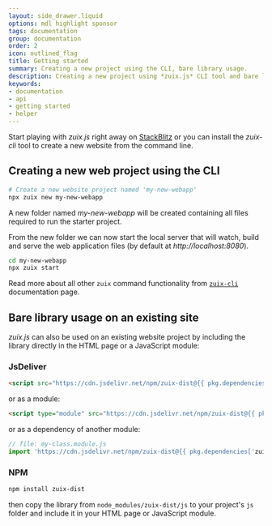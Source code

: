 ```yaml
---
layout: side_drawer.liquid
options: mdl highlight sponsor
tags: documentation
group: documentation
order: 2
icon: outlined_flag
title: Getting started
summary: Creating a new project using the CLI, bare library usage.
description: Creating a new project using *zuix.js* CLI tool and bare library usage.
keywords:
- documentation
- api
- getting started
- helper
---
```


Start playing with *zuix.js* right away on [StackBlitz](https://stackblitz.com/github/zuixjs/zuix-web-starter?terminal=start) or you can install the *zuix-cli* tool to create
a new website from the command line.

## Creating a new web project using the CLI

```bash
# Create a new website project named 'my-new-webapp'
npx zuix new my-new-webapp
```

A new folder named *my-new-webapp* will be created containing all files required to run the starter project.

From the new folder we can now start the local server that will watch, build and serve the web application files (by
default at *http://localhost:8080*).  

```bash
cd my-new-webapp
npx zuix start
```

Read more about all other `zuix` command functionality from [`zuix-cli`](../cli/) documentation page.

## Bare library usage on an existing site

*zuix.js* can also be used on an existing website project by including the library directly in the HTML page or a JavaScript
module:

### JsDeliver

```html
<script src="https://cdn.jsdelivr.net/npm/zuix-dist@{{ pkg.dependencies['zuix-dist'] | remove_first: '^' }}"></script>
```

or as a module:

```html
<script type="module" src="https://cdn.jsdelivr.net/npm/zuix-dist@{{ pkg.dependencies['zuix-dist'] | remove_first: '^' }}/js/zuix.module.min.js"></script>
```

or as a dependency of another module:

```js
// file: my-class.module.js
import 'https://cdn.jsdelivr.net/npm/zuix-dist@{{ pkg.dependencies['zuix-dist'] | remove_first: '^' }}/js/zuix.module.min.js'; 
```


### NPM

```bash
npm install zuix-dist
```

then copy the library from `node_modules/zuix-dist/js` to your project's `js` folder and include it in your HTML page or
JavaScript module.
